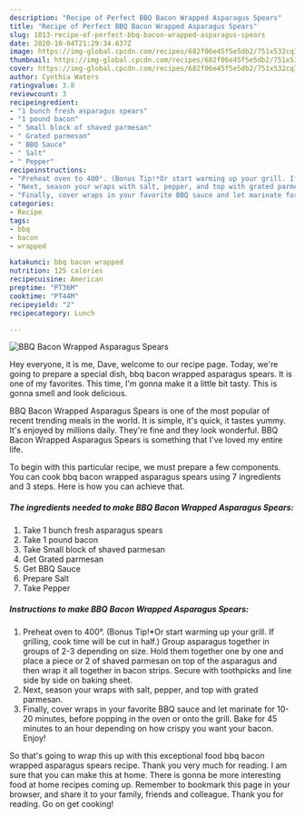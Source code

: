```yaml
---
description: "Recipe of Perfect BBQ Bacon Wrapped Asparagus Spears"
title: "Recipe of Perfect BBQ Bacon Wrapped Asparagus Spears"
slug: 1013-recipe-of-perfect-bbq-bacon-wrapped-asparagus-spears
date: 2020-10-04T21:29:34.637Z
image: https://img-global.cpcdn.com/recipes/682f06e45f5e5db2/751x532cq70/bbq-bacon-wrapped-asparagus-spears-recipe-main-photo.jpg
thumbnail: https://img-global.cpcdn.com/recipes/682f06e45f5e5db2/751x532cq70/bbq-bacon-wrapped-asparagus-spears-recipe-main-photo.jpg
cover: https://img-global.cpcdn.com/recipes/682f06e45f5e5db2/751x532cq70/bbq-bacon-wrapped-asparagus-spears-recipe-main-photo.jpg
author: Cynthia Waters
ratingvalue: 3.8
reviewcount: 3
recipeingredient:
- "1 bunch fresh asparagus spears"
- "1 pound bacon"
- " Small block of shaved parmesan"
- " Grated parmesan"
- " BBQ Sauce"
- " Salt"
- " Pepper"
recipeinstructions:
- "Preheat oven to 400°. (Bonus Tip!*Or start warming up your grill. If grilling, cook time will be cut in half.) Group asparagus together in groups of 2-3 depending on size. Hold them together one by one and place a piece or 2 of shaved parmesan on top of the asparagus and then wrap it all together in bacon strips. Secure with toothpicks and line side by side on baking sheet."
- "Next, season your wraps with salt, pepper, and top with grated parmesan."
- "Finally, cover wraps in your favorite BBQ sauce and let marinate for 10-20 minutes, before popping in the oven or onto the grill. Bake for 45 minutes to an hour depending on how crispy you want your bacon. Enjoy!"
categories:
- Recipe
tags:
- bbq
- bacon
- wrapped

katakunci: bbq bacon wrapped 
nutrition: 125 calories
recipecuisine: American
preptime: "PT36M"
cooktime: "PT44M"
recipeyield: "2"
recipecategory: Lunch

---
```



![BBQ Bacon Wrapped Asparagus Spears](https://img-global.cpcdn.com/recipes/682f06e45f5e5db2/751x532cq70/bbq-bacon-wrapped-asparagus-spears-recipe-main-photo.jpg)

Hey everyone, it is me, Dave, welcome to our recipe page. Today, we're going to prepare a special dish, bbq bacon wrapped asparagus spears. It is one of my favorites. This time, I'm gonna make it a little bit tasty. This is gonna smell and look delicious.



BBQ Bacon Wrapped Asparagus Spears is one of the most popular of recent trending meals in the world. It is simple, it's quick, it tastes yummy. It's enjoyed by millions daily. They're fine and they look wonderful. BBQ Bacon Wrapped Asparagus Spears is something that I've loved my entire life.


To begin with this particular recipe, we must prepare a few components. You can cook bbq bacon wrapped asparagus spears using 7 ingredients and 3 steps. Here is how you can achieve that.

<!--inarticleads1-->

##### The ingredients needed to make BBQ Bacon Wrapped Asparagus Spears:

1. Take 1 bunch fresh asparagus spears
1. Take 1 pound bacon
1. Take  Small block of shaved parmesan
1. Get  Grated parmesan
1. Get  BBQ Sauce
1. Prepare  Salt
1. Take  Pepper




<!--inarticleads2-->

##### Instructions to make BBQ Bacon Wrapped Asparagus Spears:

1. Preheat oven to 400°. (Bonus Tip!*Or start warming up your grill. If grilling, cook time will be cut in half.) Group asparagus together in groups of 2-3 depending on size. Hold them together one by one and place a piece or 2 of shaved parmesan on top of the asparagus and then wrap it all together in bacon strips. Secure with toothpicks and line side by side on baking sheet.
1. Next, season your wraps with salt, pepper, and top with grated parmesan.
1. Finally, cover wraps in your favorite BBQ sauce and let marinate for 10-20 minutes, before popping in the oven or onto the grill. Bake for 45 minutes to an hour depending on how crispy you want your bacon. Enjoy!




So that's going to wrap this up with this exceptional food bbq bacon wrapped asparagus spears recipe. Thank you very much for reading. I am sure that you can make this at home. There is gonna be more interesting food at home recipes coming up. Remember to bookmark this page in your browser, and share it to your family, friends and colleague. Thank you for reading. Go on get cooking!
